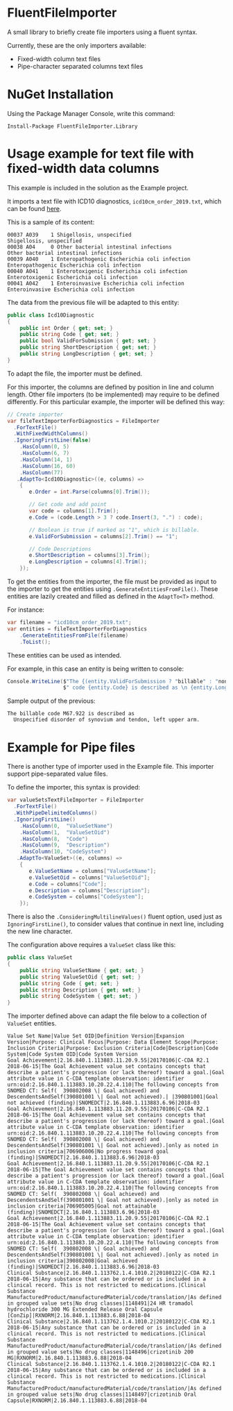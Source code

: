# FluentFileImporter
A small library to briefly create file importers using a fluent syntax.

Currently, these are the only importers available:
 - Fixed-width column text files
 - Pipe-character separated columns text files

# NuGet Installation
Using the Package Manager Console, write this command:
```
Install-Package FluentFileImporter.Library
```

# Usage example for text file with fixed-width data columns
This example is included in the solution as the Example project.

It imports a text file with ICD10 diagnostics, `icd10cm_order_2019.txt`, which can be found [here](https://www.cms.gov/Medicare/Coding/ICD10/2019-ICD-10-CM.html).

This is a sample of its content:

```
00037 A039    1 Shigellosis, unspecified                                     Shigellosis, unspecified
00038 A04     0 Other bacterial intestinal infections                        Other bacterial intestinal infections
00039 A040    1 Enteropathogenic Escherichia coli infection                  Enteropathogenic Escherichia coli infection
00040 A041    1 Enterotoxigenic Escherichia coli infection                   Enterotoxigenic Escherichia coli infection
00041 A042    1 Enteroinvasive Escherichia coli infection                    Enteroinvasive Escherichia coli infection
```

The data from the previous file will be adapted to this entity:

```C#
public class Icd10Diagnostic
{
	public int Order { get; set; }
	public string Code { get; set; }
	public bool ValidForSubmission { get; set; }
	public string ShortDescription { get; set; }
	public string LongDescription { get; set; }
}
```

To adapt the file, the importer must be defined.

For this importer, the columns are defined by position in line and column length. Other file importers (to be implemented) may require to be defined differently. For this particular example, the importer will be defined this way:

```C#
// Create importer
var fileTextImporterForDiagnostics = FileImporter
  .ForTextFile()
  .WithFixedWidthColumns()
  .IgnoringFirstLine(false)
	.HasColumn(0, 5)
	.HasColumn(6, 7)
	.HasColumn(14, 1)
	.HasColumn(16, 60)
	.HasColumn(77)
   .AdaptTo<Icd10Diagnostic>((e, columns) =>
   	{
	   e.Order = int.Parse(columns[0].Trim());

	   // Get code and add point
	   var code = columns[1].Trim();
	   e.Code = (code.Length > 3 ? code.Insert(3, ".") : code);

	   // Boolean is true if marked as "1", which is billable.
	   e.ValidForSubmission = columns[2].Trim() == "1";

	   // Code Descriptions
	   e.ShortDescription = columns[3].Trim();
	   e.LongDescription = columns[4].Trim();
   	});
```

To get the entities from the importer, the file must be provided as input to the importer
to get the entities using `.GenerateEntitiesFromFile()`. These entities are lazily created
and filled as defined in the `AdaptTo<T>` method.

For instance:

```C#
var filename = "icd10cm_order_2019.txt";
var entities = fileTextImporterForDiagnostics
	.GenerateEntitiesFromFile(filename)
	.ToList();
```

These entities can be used as intended.

For example, in this case an entity is being written to console:

```C#
Console.WriteLine($"The {(entity.ValidForSubmission ? "billable" : "non-billable")}" +
                  $" code {entity.Code} is described as \n {entity.LongDescription}.\n");
```

Sample output of the previous:

```
The billable code M67.922 is described as
  Unspecified disorder of synovium and tendon, left upper arm.
```

# Example for Pipe files
There is another type of importer used in the Example file. This importer support pipe-separated value files.

To define the importer, this syntax is provided:
```C#
var valueSetsTextFileImporter = FileImporter
  .ForTextFile()
  .WithPipeDelimitedColumns()
  .IgnoringFirstLine()
	.HasColumn(0,  "ValueSetName")
	.HasColumn(1,  "ValueSetOid")
	.HasColumn(8,  "Code")
	.HasColumn(9,  "Description")
	.HasColumn(10, "CodeSystem")
   .AdaptTo<ValueSet>((e, columns) =>
   	{
	   e.ValueSetName = columns["ValueSetName"];
	   e.ValueSetOid = columns["ValueSetOid"];
	   e.Code = columns["Code"];
	   e.Description = columns["Description"];
	   e.CodeSystem = columns["CodeSystem"];
   	});
```

There is also the `.ConsideringMultilineValues()` fluent option, used just as `IgnoringFirstLine()`, to consider values that continue in next line, including the new line character.

The configuration above requires a `ValueSet` class like this:

```C#
public class ValueSet
{
	public string ValueSetName { get; set; }
	public string ValueSetOid { get; set; }
	public string Code { get; set; }
	public string Description { get; set; }
	public string CodeSystem { get; set; }
}
```

The importer defined above can adapt the file below to a collection of `ValueSet` entities. 

```
Value Set Name|Value Set OID|Definition Version|Expansion Version|Purpose: Clinical Focus|Purpose: Data Element Scope|Purpose: Inclusion Criteria|Purpose: Exclusion Criteria|Code|Description|Code System|Code System OID|Code System Version
Goal Achievement|2.16.840.1.113883.11.20.9.55|20170106|C-CDA R2.1 2018-06-15|The Goal Achievement value set contains concepts that describe a patient's progression (or lack thereof) toward a goal.|Goal attribute value in C-CDA template observation: identifier urn:oid:2.16.840.1.113883.10.20.22.4.110|The following concepts from SNOMED CT: Self(  390802008 \| Goal achieved) and DescendentsAndSelf(390801001 \| Goal not achieved).| |390801001|Goal not achieved (finding)|SNOMEDCT|2.16.840.1.113883.6.96|2018-03
Goal Achievement|2.16.840.1.113883.11.20.9.55|20170106|C-CDA R2.1 2018-06-15|The Goal Achievement value set contains concepts that describe a patient's progression (or lack thereof) toward a goal.|Goal attribute value in C-CDA template observation: identifier urn:oid:2.16.840.1.113883.10.20.22.4.110|The following concepts from SNOMED CT: Self(  390802008 \| Goal achieved) and DescendentsAndSelf(390801001 \| Goal not achieved).|only as noted in inclusion criteria|706906006|No progress toward goal (finding)|SNOMEDCT|2.16.840.1.113883.6.96|2018-03
Goal Achievement|2.16.840.1.113883.11.20.9.55|20170106|C-CDA R2.1 2018-06-15|The Goal Achievement value set contains concepts that describe a patient's progression (or lack thereof) toward a goal.|Goal attribute value in C-CDA template observation: identifier urn:oid:2.16.840.1.113883.10.20.22.4.110|The following concepts from SNOMED CT: Self(  390802008 \| Goal achieved) and DescendentsAndSelf(390801001 \| Goal not achieved).|only as noted in inclusion criteria|706905005|Goal not attainable (finding)|SNOMEDCT|2.16.840.1.113883.6.96|2018-03
Goal Achievement|2.16.840.1.113883.11.20.9.55|20170106|C-CDA R2.1 2018-06-15|The Goal Achievement value set contains concepts that describe a patient's progression (or lack thereof) toward a goal.|Goal attribute value in C-CDA template observation: identifier urn:oid:2.16.840.1.113883.10.20.22.4.110|The following concepts from SNOMED CT: Self(  390802008 \| Goal achieved) and DescendentsAndSelf(390801001 \| Goal not achieved).|only as noted in inclusion criteria|390802008|Goal achieved (finding)|SNOMEDCT|2.16.840.1.113883.6.96|2018-03
Clinical Substance|2.16.840.1.113762.1.4.1010.2|20180122|C-CDA R2.1 2018-06-15|Any substance that can be ordered or is included in a clinical record. This is not restricted to medications.|Clinical Substance ManufacturedProduct/manufacturedMaterial/code/translation/|As defined in grouped value sets|No drug classes|1148491|24 HR tramadol hydrochloride 300 MG Extended Release Oral Capsule [ConZip]|RXNORM|2.16.840.1.113883.6.88|2018-04
Clinical Substance|2.16.840.1.113762.1.4.1010.2|20180122|C-CDA R2.1 2018-06-15|Any substance that can be ordered or is included in a clinical record. This is not restricted to medications.|Clinical Substance ManufacturedProduct/manufacturedMaterial/code/translation/|As defined in grouped value sets|No drug classes|1148496|crizotinib 200 MG|RXNORM|2.16.840.1.113883.6.88|2018-04
Clinical Substance|2.16.840.1.113762.1.4.1010.2|20180122|C-CDA R2.1 2018-06-15|Any substance that can be ordered or is included in a clinical record. This is not restricted to medications.|Clinical Substance ManufacturedProduct/manufacturedMaterial/code/translation/|As defined in grouped value sets|No drug classes|1148497|crizotinib Oral Capsule|RXNORM|2.16.840.1.113883.6.88|2018-04
```
